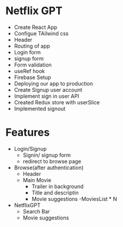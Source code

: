 # Netflix GPT
- Create React App
- Configue TAilwind css
- Header
- Routing of app
- Login form
- signup form
- Form validation
- useRef hook
- Firebase Setup
- Deploying our app to production
- Create Signup user account
- Implement sign in user API
- Created Redux store with userSlice
- Implemented signout



# Features
- Login/Signup
  - Signin/ signup  form
  - redirect to browse page
- Browse(after authentication)
  - Header
  - Main Movie
    - Trailer in background
    - Title and descriptin 
    - Movie suggestions
      -MoviesList * N
- NetflixGPT
  - Search Bar
  - Movie suggestions